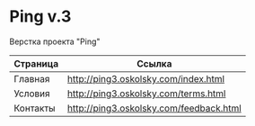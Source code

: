 Ping v.3
========

Верстка проекта "Ping"

| Страница                      | Ссылка                                         |
|-------------------------------|------------------------------------------------|
| Главная                       | http://ping3.oskolsky.com/index.html           |
| Условия                       | http://ping3.oskolsky.com/terms.html           |
| Контакты                      | http://ping3.oskolsky.com/feedback.html        |